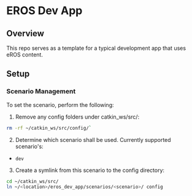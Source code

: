 # EROS Dev App
## Overview
This repo serves as a template for a typical development app that uses eROS content.

## Setup
### Scenario Management
To set the scenario, perform the following:
1. Remove any config folders under catkin_ws/src/:
```bash
rm -rf ~/catkin_ws/src/config/`
```

2. Determine which scenario shall be used.  Currently supported scenario's:
- `dev`

3. Create a symlink from this scenario to the config directory:
```bash
cd ~/catkin_ws/src/
ln ~/<location>/eros_dev_app/scenarios/<scenario>/ config
```